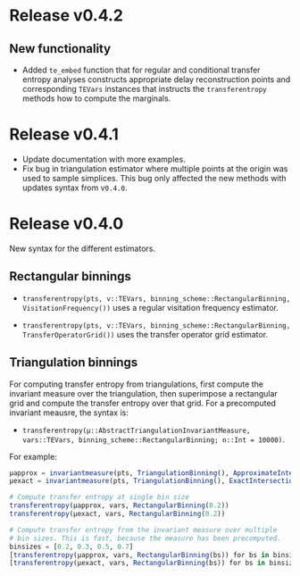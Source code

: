 # Release v0.4.2

## New functionality

- Added `te_embed` function that for regular and conditional transfer entropy analyses constructs appropriate delay reconstruction points and corresponding `TEVars` instances that instructs the `transferentropy` methods how to compute the marginals.

# Release v0.4.1

- Update documentation with more examples.
- Fix bug in triangulation estimator where multiple points at the origin was used to sample 
        simplices. This bug only affected the new methods with updates syntax from v`0.4.0`.

# Release v0.4.0

New syntax for the different estimators.

## Rectangular binnings

- `transferentropy(pts, v::TEVars, binning_scheme::RectangularBinning, VisitationFrequency())` uses a regular visitation frequency estimator.

- `transferentropy(pts, v::TEVars, binning_scheme::RectangularBinning, TransferOperatorGrid())` uses the transfer operator grid estimator.

## Triangulation binnings

For computing transfer entropy from triangulations, first compute the invariant measure 
over the triangulation, then superimpose a rectangular grid and compute the transfer 
entropy over that grid. For a precomputed invariant meausre, the syntax is: 

- `transferentropy(μ::AbstractTriangulationInvariantMeasure, vars::TEVars,
        binning_scheme::RectangularBinning; n::Int = 10000)`.

For example:

```julia
μapprox = invariantmeasure(pts, TriangulationBinning(), ApproximateIntersection())
μexact = invariantmeasure(pts, TriangulationBinning(), ExactIntersection())

# Compute transfer entropy at single bin size
transferentropy(μapprox, vars, RectangularBinning(0.2))
transferentropy(μexact, vars, RectangularBinning(0.2))

# Compute transfer entropy from the invariant measure over multiple 
# bin sizes. This is fast, because the measure has been precomputed.
binsizes = [0.2, 0.3, 0.5, 0.7]
[transferentropy(μapprox, vars, RectangularBinning(bs)) for bs in binsizes]
[transferentropy(μexact, vars, RectangularBinning(bs)) for bs in binsizes]
```